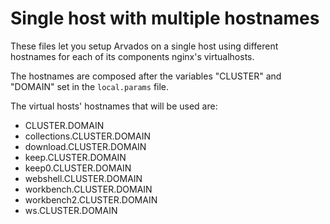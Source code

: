 Single host with multiple hostnames
===================================

These files let you setup Arvados on a single host using different hostnames
for each of its components nginx's virtualhosts.

The hostnames are composed after the variables "CLUSTER" and "DOMAIN" set in
the `local.params` file.

The virtual hosts' hostnames that will be used are:

* CLUSTER.DOMAIN
* collections.CLUSTER.DOMAIN
* download.CLUSTER.DOMAIN
* keep.CLUSTER.DOMAIN
* keep0.CLUSTER.DOMAIN
* webshell.CLUSTER.DOMAIN
* workbench.CLUSTER.DOMAIN
* workbench2.CLUSTER.DOMAIN
* ws.CLUSTER.DOMAIN
